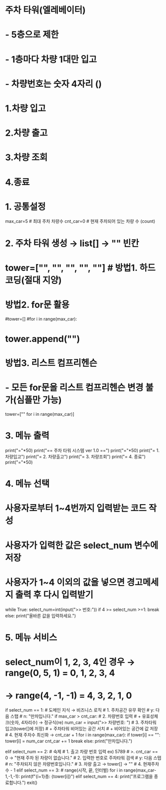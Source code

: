 # 주차 타워(엘레베이터)
#  - 5층으로 제한
#  - 1층마다 차량 1대만 입고
#  - 차량번호는 숫자 4자리 ()


#  1.차량 입고
#  2.차량 출고
#  3.차량 조회
#  4.종료

# 1. 공통설정
max_car=5  # 최대 주차 차량수
cnt_car=0  # 현재 주차되어 있는 차량 수 (count)

# 2. 주차 타워 생성 → list[] → "" 빈칸
# tower=["", "", "", "", ""]  # 방법1. 하드코딩(절대 지양)

# 방법2. for문 활용
#tower=[]
#for i in range(max_car):
#    tower.append("")
    
# 방법3. 리스트 컴프리헨슨
#  - 모든 for문을 리스트 컴프리헨슨 변경 불가(심플만 가능)
tower=["" for i in range(max_car)]

# 3. 메뉴 출력
print("="*50)
print("== 주차 타워 시스템 ver 1.0 ==")
print("="*50)
print("= 1. 차량입고")
print("= 2. 차량출고")
print("= 3. 차량조회")
print("= 4. 종료")
print("="*50)

# 4. 메뉴 선택
# 사용자로부터 1~4번까지 입력받는 코드 작성
# 사용자가 입력한 값은 select_num 변수에 저장
# 사용자가 1~4 이외의 값을 넣으면 경고메세지 출력 후 다시 입력받기
while True:
    select_num=int(input(">> 번호:"))
    if 4 >= select_num >=1:
        break
    else:
        print("올바른 값을 입력하세요.")
# 5. 메뉴 서비스
#  select_num이 1, 2, 3, 4인 경우 → range(0, 5, 1) = 0, 1, 2, 3, 4
#                                → range(4, -1, -1) = 4, 3, 2, 1, 0
if select_num == 1:
    # 도메인 지식 → 비즈니스 로직
    # 1. 주차공간 유무 확인
    #  y: 다음 스탭
    #  n: "만차입니다."
    if max_car > cnt_car:
        # 2. 차량번호 입력
        #  + 유효성체크(숫자, 4자리수) → 정규식(re)
        num_car = input(">> 차량번호: ")
        # 3. 주차타워 입고(tower[]에 저장)
        #  + 주차타워 비어있는 공간 서치
        #  + 비어있는 공간에 값 저장
        # 4. 현재 주차수 최신화 → cnt_car + 1 
        for i in range(max_car):
            if tower[i] == "":
                tower[i] = num_car
                cnt_car += 1
                break
    else:
        print("만차입니다.")
        
elif select_num == 2:  # 숙제
    # 1. 출고 차량 번호 입력 ex) 5789
    # >. cnt_car == 0 → "현재 주차 된 차량이 없습니다."
    # 2. 입력한 번호로 주차타워 검색
    #  y: 다음 스탭
    #  n: "주차되지 않은 차량번호입니다."
    # 3. 차량 출고 → tower[] → ""
    # 4. 현재주차수 - 1
elif select_num == 3:
    # range(시작, 끝, 인터벌) 
    for i in range(max_car-1,-1,-1):
        print(f"{i+1}층: {tower[i]}")
elif select_num == 4:
    print("프로그램을 종료합니다.")
    exit()
